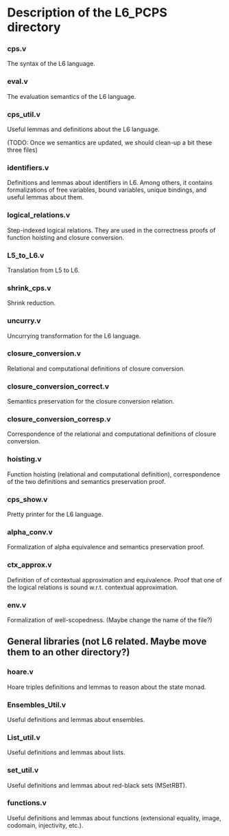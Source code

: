 # Description of the L6_PCPS directory

### cps.v
The syntax of the L6 language.

### eval.v
The evaluation semantics of the L6 language. 
  
### cps_util.v
Useful lemmas and definitions about the L6 language.
 
(TODO: Once we semantics are updated, we should clean-up a bit these three files) 

### identifiers.v
Definitions and lemmas about identifiers in L6. Among others, it contains
formalizations of free variables, bound variables, unique bindings, and useful
lemmas about them.

### logical_relations.v
Step-indexed logical relations. They are used in the correctness proofs of
function hoisting and closure conversion.

### L5_to_L6.v
Translation from L5 to L6.

### shrink_cps.v
Shrink reduction.

### uncurry.v  
Uncurrying transformation for the L6 language.

### closure_conversion.v
Relational and computational definitions of closure conversion.

### closure_conversion_correct.v
Semantics preservation for the closure conversion relation.

### closure_conversion_corresp.v
Correspondence of the relational and computational definitions of closure
conversion.

### hoisting.v
Function hoisting (relational and computational definition), correspondence of
the two definitions and semantics preservation proof.

### cps_show.v
Pretty printer for the L6 language.

### alpha_conv.v
Formalization of alpha equivalence and semantics preservation proof.

### ctx_approx.v
Definition of of contextual approximation and equivalence. Proof that one of the
logical relations is sound w.r.t. contextual approximation.

### env.v
Formalization of well-scopedness. (Maybe change the name of the file?)

  
## General libraries (not L6 related. Maybe move them to an other directory?)

### hoare.v
Hoare triples definitions and lemmas to reason about the state monad.
### Ensembles_Util.v
Useful definitions and lemmas about ensembles.
### List_util.v
Useful definitions and lemmas about lists.
### set_util.v
Useful definitions and lemmas about red-black sets (MSetRBT).
### functions.v
Useful definitions and lemmas about functions (extensional equality, image,
codomain, injectivity, etc.).
